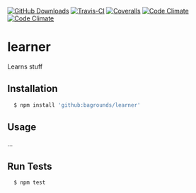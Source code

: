 
[![GitHub Downloads][github-img]][github-url]
[![Travis-CI][travis-img]][travis-url]
[![Coveralls][coveralls-img]][coveralls-url]
[![Code Climate][codeclimate-img]][codeclimate-url]
[![Code Climate][codeclimate-issues-img]][codeclimate-issues-url]


# learner
Learns stuff


## Installation

``` bash
  $ npm install 'github:bagrounds/learner'
```

## Usage
...

## Run Tests
``` bash
  $ npm test
```

[github-img]: https://img.shields.io/github/downloads/bagrounds/learner/total.svg
[github-url]: https://github.com/bagrounds/learner

[travis-img]: https://img.shields.io/travis/bagrounds/learner/master.svg
[travis-url]: https://travis-ci.org/bagrounds/learner

[coveralls-img]: https://coveralls.io/repos/github/bagrounds/learner/badge.svg?branch=master
[coveralls-url]: https://coveralls.io/github/bagrounds/learner?branch=master

[codeclimate-img]: https://codeclimate.com/github/bagrounds/learner/badges/gpa.svg
[codeclimate-url]: https://codeclimate.com/github/bagrounds/learner

[codeclimate-issues-img]: https://codeclimate.com/github/bagrounds/learner/badges/issue_count.svg
[codeclimate-issues-url]: https://codeclimate.com/github/bagrounds/learner/issues

